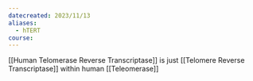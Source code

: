 ```yaml
---
datecreated: 2023/11/13
aliases:
  - hTERT
course:
---
```

[[Human Telomerase Reverse Transcriptase]] is just [[Telomere Reverse Transcriptase]] within human [[Teleomerase]]